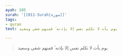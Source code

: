 ```yaml
---
ayah: 105
surah: '[[011-Surah|سورة]]'
tags:
- quran
text: يوم يأت لا تكلم نفس إلا بإذنه ۚ فمنهم شقي وسعيد

---
```

> يوم يأت لا تكلم نفس إلا بإذنه ۚ فمنهم شقي وسعيد
